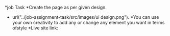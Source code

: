 *job Task
*Create the page as per given design.
* url("../job-assignment-task/src/images/ui design.png").
*You can use your own creativity to add any or change any element you want in terms ofstyle
*Live site link:  